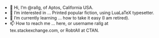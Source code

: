 - 👋 Hi, I’m @rallg, of Aptos, California USA.
- 👀 I’m interested in ... Printed popular fiction, using LuaLaTeX typesetter.
- 🌱 I’m currently learning ... how to take it easy (I am retired).
- 📫 How to reach me ... here, or username rallg at tex.stackexchange.com, or RobtAll at CTAN.

<!---
rallg/rallg is a ✨ special ✨ repository because its `README.md` (this file) appears on your GitHub profile.
You can click the Preview link to take a look at your changes.
--->
